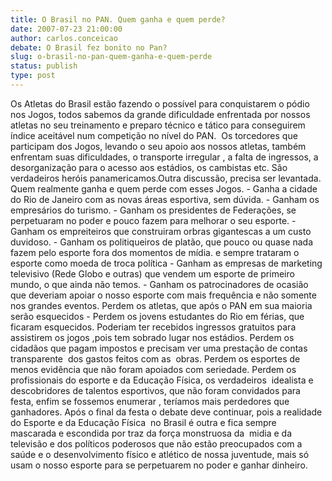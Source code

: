 ```yaml
---
title: O Brasil no PAN. Quem ganha e quem perde?
date: 2007-07-23 21:00:00
author: carlos.conceicao
debate: O Brasil fez bonito no Pan?
slug: o-brasil-no-pan-quem-ganha-e-quem-perde
status: publish 
type: post
---
```


Os Atletas do Brasil estão fazendo o possível para conquistarem o pódio nos Jogos, todos sabemos da grande dificuldade enfrentada por nossos atletas no seu treinamento e preparo técnico e tático para conseguirem  índice aceitável num competição no nível do PAN.  Os torcedores que participam dos Jogos, levando o seu apoio aos nossos atletas, também enfrentam suas dificuldades, o transporte irregular , a falta de ingressos, a desorganização para o acesso aos estádios, os cambistas etc. São verdadeiros heróis panamericamos.Outra discussão, precisa ser levantada. Quem realmente ganha e quem perde com esses Jogos. - Ganha a cidade do Rio de Janeiro com as novas áreas esportiva, sem dúvida. - Ganham os empresários do turismo. - Ganham os presidentes de Federações, se perpetuaram no poder e pouco fazem para melhorar o seu esporte. - Ganham os empreiteiros que construiram orbras gigantescas a um custo duvidoso. - Ganham os politiqueiros de platão, que pouco ou quase nada fazem pelo esporte fora dos momentos de mídia. e sempre trataram o esporte como moeda de troca política - Ganham as empresas de marketing televisivo (Rede Globo e outras) que vendem um esporte de primeiro mundo, o que ainda não temos. - Ganham os patrocinadores de ocasião que deveriam apoiar o nosso esporte com mais frequência e não somente nos grandes eventos. Perdem os atletas, que após o PAN em sua maioria serão esquecidos - Perdem os jovens estudantes do Rio em férias, que ficaram esquecidos. Poderiam ter recebidos ingressos gratuitos para assistirem os jogos ,pois tem sobrado lugar nos estádios. Perdem os cidadãos que pagam impostos e precisam ver uma prestação de contas transparente  dos gastos feitos com as  obras. Perdem os esportes de menos evidência que não foram apoiados com seriedade. Perdem os profissionais do esporte e da Educação Física, os verdadeiros  idealista e descobridores de talentos esportivos, que não foram convidados para festa, enfim se fossemos enumerar , teríamos mais perdedores que ganhadores. Após o final da festa o debate deve continuar, pois a realidade do Esporte e da Educação Física  no Brasil é outra e fica sempre  mascarada e escondida por traz da força monstruosa da  midia e da televisão e dos políticos poderosos que não estão preocupados com a saúde e o desenvolvimento físico e atlético de nossa juventude, mais só usam o nosso esporte para se perpetuarem no poder e ganhar dinheiro.

